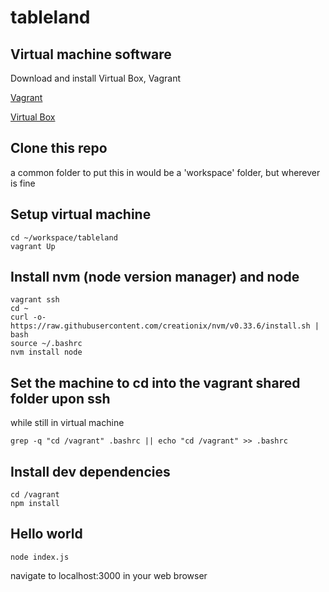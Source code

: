 # tableland

## Virtual machine software

Download and install Virtual Box, Vagrant

[Vagrant](http://downloads.vagrantup.com)

[Virtual Box](https://www.virtualbox.org/wiki/Downloads)

## Clone this repo

a common folder to put this in would be a 'workspace' folder, but wherever is fine

## Setup virtual machine

````
cd ~/workspace/tableland
vagrant Up
````

## Install nvm (node version manager) and node
````
vagrant ssh
cd ~
curl -o- https://raw.githubusercontent.com/creationix/nvm/v0.33.6/install.sh | bash
source ~/.bashrc
nvm install node
````

## Set the machine to cd into the vagrant shared folder upon ssh

while still in virtual machine

````
grep -q "cd /vagrant" .bashrc || echo "cd /vagrant" >> .bashrc
````

## Install dev dependencies
````
cd /vagrant
npm install
````

## Hello world
````
node index.js
````

navigate to localhost:3000 in your web browser
